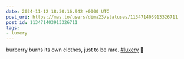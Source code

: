 ```yaml
---
date: 2024-11-12 18:30:16.942 +0000 UTC
post_uri: https://mas.to/users/dima23/statuses/113471403913326711
post_id: 113471403913326711
tags:
- luxery
---
```

burberry burns its own clothes, just to be rare. [#luxery](https://mas.to/tags/luxery) 👏


